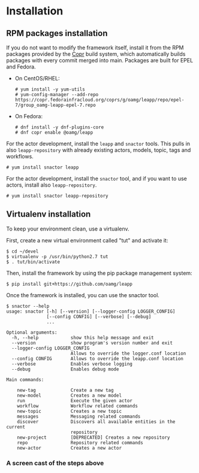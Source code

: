 # Installation

## RPM packages installation

If you do not want to modify the framework itself, install it from
the RPM packages provided by the [Copr](https://copr.fedorainfracloud.org/coprs/g/oamg/leapp/)
build system, which automatically builds packages with every commit merged into main.
Packages are built for EPEL and Fedora.

* On CentOS/RHEL:
  ```shell
  # yum install -y yum-utils
  # yum-config-manager --add-repo https://copr.fedorainfracloud.org/coprs/g/oamg/leapp/repo/epel-7/group_oamg-leapp-epel-7.repo
  ```
* On Fedora:
  ```shell
  # dnf install -y dnf-plugins-core
  # dnf copr enable @oamg/leapp
  ```

For the actor development, install the `leapp` and `snactor` tools. This pulls in also
`leapp-repository` with already existing actors, models, topic, tags and workflows.


```shell
# yum install snactor leapp
```

For the actor development, install the `snactor` tool, and if you want to use actors, install also `leapp-repository`.

```shell
# yum install snactor leapp-repository
```

## Virtualenv installation

To keep your environment clean, use a virtualenv.

First, create a new virtual environment called "tut" and activate it:
```
$ cd ~/devel
$ virtualenv -p /usr/bin/python2.7 tut
$ . tut/bin/activate
```

Then, install the framework by using the pip package management system:
```shell
$ pip install git+https://github.com/oamg/leapp
```

Once the framework is installed, you can use the snactor tool.
```
$ snactor --help
usage: snactor [-h] [--version] [--logger-config LOGGER_CONFIG]
               [--config CONFIG] [--verbose] [--debug]
               ...

Optional arguments:
  -h, --help            show this help message and exit
  --version             show program's version number and exit
  --logger-config LOGGER_CONFIG
                        Allows to override the logger.conf location
  --config CONFIG       Allows to override the leapp.conf location
  --verbose             Enables verbose logging
  --debug               Enables debug mode

Main commands:

    new-tag             Create a new tag
    new-model           Creates a new model
    run                 Execute the given actor
    workflow            Workflow related commands
    new-topic           Creates a new topic
    messages            Messaging related commands
    discover            Discovers all available entities in the current
                        repository
    new-project         [DEPRECATED] Creates a new repository
    repo                Repository related commands
    new-actor           Creates a new actor
```

### A screen cast of the steps above

<asciinema-player src="_static/screencasts/install.json"></ascinema-player>
